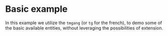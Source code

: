 # Basic example

In this example we utilize the `tmgang` (or `tg` for the french), to demo some of the basic available entities, without leveraging the possibilities of extension.
